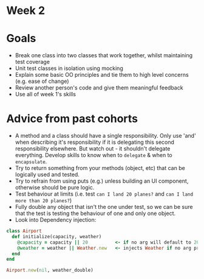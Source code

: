 # Week 2

# Goals

* Break one class into two classes that work together, whilst maintaining test coverage
* Unit test classes in isolation using mocking
* Explain some basic OO principles and tie them to high level concerns (e.g. ease of change)
* Review another person's code and give them meaningful feedback
* Use all of week 1's skills

# Advice from past cohorts

* A method and a class should have a single responsibility. Only use 'and' when describing it's responsibility if it is delegating this second responsibility elsewhere. But watch out - it shouldn't delegate everything. Develop skills to know when to ```delegate``` & when to ```encapsulate```.
* Try to return something from your methods (object, etc) that can be logically used and tested.
* Try to refrain from using puts (e.g.) unless building an UI component, otherwise should be pure logic.
* Test behaviour at limits (i.e. test ```can I land 20 planes?``` and ```can I land more than 20 planes?```)
* Fully double any object that isn't the one under test, so we can be sure that the test is testing the behaviour of one and only one object.
* Look into Dependency injection:

```ruby
class Airport
  def initialize(capacity, weather)
    @capacity = capacity || 20          <- if no arg will default to 20
    @weather = weather || Weather.new   <- injects Weather if no arg provided
  end
end

Airport.new(nil, weather_double)
```


